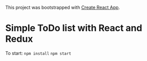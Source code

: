 This project was bootstrapped with [Create React App](https://github.com/facebookincubator/create-react-app).

# Simple ToDo list with React and  Redux

To start:
<code>npm install</code>
<code>npm start</code>
